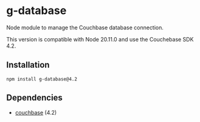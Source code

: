 # g-database
Node module to manage the Couchbase database connection.

This version is compatible with Node 20.11.0 and use the Couchebase SDK 4.2.

## Installation
```npm install g-database@4.2```

## Dependencies
- [couchbase](https://www.npmjs.com/package/couchbase) (4.2)